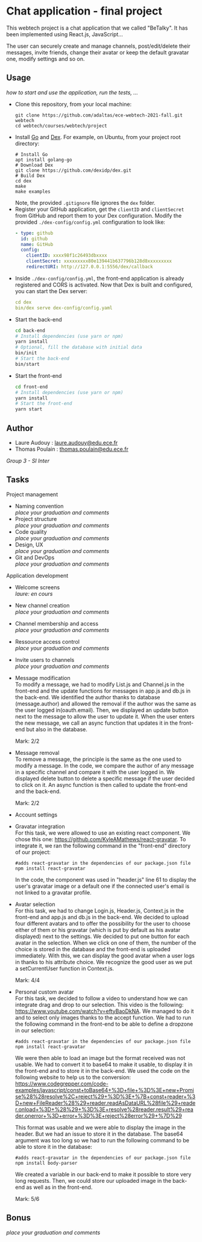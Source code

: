 
# Chat application - final project

This webtech project is a chat application that we called "BeTalky". It has been implemented using React.js, JavaScript...

The user can securely create and manage channels, post/edit/delete their messages, invite friends, change their avatar or keep the default gravatar one, modify settings and so on.

## Usage

*how to start and use the application, run the tests, ...*

* Clone this repository, from your local machine:
  ```
  git clone https://github.com/adaltas/ece-webtech-2021-fall.git webtech
  cd webtech/courses/webtech/project
  ```
* Install [Go](https://golang.org/) and [Dex](https://dexidp.io/docs/getting-started/). For example, on Ubuntu, from your project root directory:   
  ```
  # Install Go
  apt install golang-go
  # Download Dex
  git clone https://github.com/dexidp/dex.git
  # Build Dex
  cd dex
  make
  make examples
  ```
  Note, the provided `.gitignore` file ignores the `dex` folder.
* Register your GitHub application, get the `clientID` and `clientSecret` from GitHub and report them to your Dex configuration. Modify the provided `./dex-config/config.yml` configuration to look like:
  ```yaml
  - type: github
    id: github
    name: GitHub
    config:
      clientID: xxxx98f1c26493dbxxxx
      clientSecret: xxxxxxxxx80e139441b637796b128d8xxxxxxxxx
      redirectURI: http://127.0.0.1:5556/dex/callback
  ```
* Inside `./dex-config/config.yml`, the front-end application is already registered and CORS is activated. Now that Dex is built and configured, you can start the Dex server:
  ```yaml
  cd dex
  bin/dex serve dex-config/config.yaml
  ```
* Start the back-end
  ```bash
  cd back-end
  # Install dependencies (use yarn or npm)
  yarn install
  # Optional, fill the database with initial data
  bin/init
  # Start the back-end
  bin/start
  ```
* Start the front-end
  ```bash
  cd front-end
  # Install dependencies (use yarn or npm)
  yarn install
  # Start the front-end
  yarn start
  ```

## Author

* Laure Audouy : laure.audouy@edu.ece.fr
* Thomas Poulain : thomas.poulain@edu.ece.fr

*Group 3 - SI Inter*

## Tasks

Project management

* Naming convention   
  *place your graduation and comments*
* Project structure   
  *place your graduation and comments*
* Code quality   
  *place your graduation and comments*
* Design, UX   
  *place your graduation and comments*
* Git and DevOps   
  *place your graduation and comments*

Application development

* Welcome screens   
  *laure: en cours*
* New channel creation   
  *place your graduation and comments*
* Channel membership and access   
  *place your graduation and comments*
* Ressource access control   
  *place your graduation and comments*
* Invite users to channels   
  *place your graduation and comments*
* Message modification   
  To modify a message, we had to modify List.js and Channel.js in the front-end and the update functions for messages in app.js and db.js in the back-end. We identified the author thanks to database (message.author) and allowed the removal if the author was the same as the user logged in(oauth.email). Then, we displayed an update button next to the message to allow the user to update it. When the user enters the new message, we call an async function that updates it in the front-end but also in the database.
  
  Mark: 2/2
  
* Message removal   
  To remove a message, the principle is the same as the one used to modify a message. In the code, we compare the author of any message in a specific channel and compare it with the user logged in. We displayed delete button to delete a specific message if the user decided to click on it. An async function is then called to update the front-end and the back-end. 
  
  Mark: 2/2
  
* Account settings   
  
  
* Gravatar integration   
  For this task, we were allowed to use an existing react component. We chose this one: https://github.com/KyleAMathews/react-gravatar. To integrate it, we ran the following command in the "front-end" directory of our project:
  ```
  #adds react-gravatar in the dependencies of our package.json file
  npm install react-gravatar
  ```
  In the code, the component was used in "header.js" line 61 to display the user's gravatar image or a default one if the connected user's email is not linked to a gravatar profile. 
  
* Avatar selection   
  For this task, we had to change Login.js, Header.js, Context.js in the front-end and app.js and db.js in the back-end. We decided to upload four different avatars and to offer the possibility for the user to choose either of them or his gravatar (which is put by default as his avatar displayed) next to the settings. We decided to put one button for each avatar in the selection. When we click on one of them, the number of the choice is stored in the database and the front-end is uploaded immediately. With this, we can display the good avatar when a user logs in thanks to his attribute choice. We recognize the good user as we put a setCurrentUser function in Context.js. 
  
  Mark: 4/4
  
* Personal custom avatar   
  For this task, we decided to follow a video to understand how we can integrate drag and drop to our selection. This video is the following: https://www.youtube.com/watch?v=eftyBaoDkNA. We managed to do it and to select only images thanks to the accept function. We had to run the following command in the front-end to be able to define a dropzone in our selection:
  ```
  #adds react-gravatar in the dependencies of our package.json file
  npm install react-gravatar
  ```
  We were then able to load an image but the format received was not usable. We had to convert it to base64 to make it usable, to display it in the front-end and to store it in the back-end. We used the code on the following website to help us to the conversion: https://www.codegrepper.com/code-examples/javascript/const+toBase64+%3D+file+%3D%3E+new+Promise%28%28resolve%2C+reject%29+%3D%3E+%7B+const+reader+%3D+new+FileReader%28%29+reader.readAsDataURL%28file%29+reader.onload+%3D+%28%29+%3D%3E+resolve%28reader.result%29+reader.onerror+%3D+error+%3D%3E+reject%28error%29+%7D%29
  
  This format was usable and we were able to display the image in the header. But we had an issue to store it in the database. The base64 argument was too long so we had to run the following command to be able to store it in the database:
  ```
  #adds react-gravatar in the dependencies of our package.json file
  npm install body-parser
  ```
  We created a variable in our back-end to make it possible to store very long requests. Then, we could store our uploaded image in the back-end as well as in the front-end.
 
  Mark: 5/6
 
## Bonus

*place your graduation and comments*
